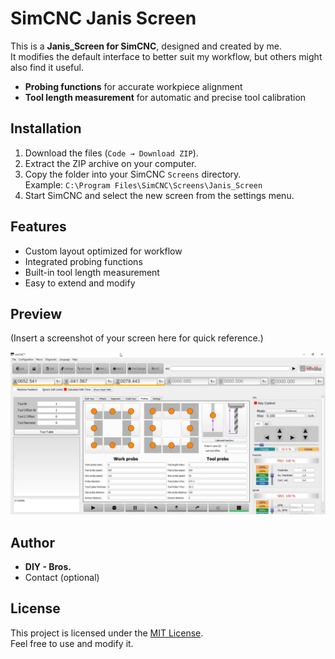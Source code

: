 # SimCNC Janis Screen

This is a **Janis_Screen for SimCNC**, designed and created by me.  
It modifies the default interface to better suit my workflow, but others might also find it useful.

- **Probing functions** for accurate workpiece alignment
- **Tool length measurement** for automatic and precise tool calibration

## Installation
1. Download the files (`Code → Download ZIP`).
2. Extract the ZIP archive on your computer.
3. Copy the folder into your SimCNC `Screens` directory.  
   Example: `C:\Program Files\SimCNC\Screens\Janis_Screen`
4. Start SimCNC and select the new screen from the settings menu.

## Features
- Custom layout optimized for workflow
- Integrated probing functions
- Built-in tool length measurement
- Easy to extend and modify

## Preview
(Insert a screenshot of your screen here for quick reference.)

![Screen Preview](Screenshot_1.PNG)

## Author
- **DIY - Bros.**
- Contact (optional)

## License
This project is licensed under the [MIT License](LICENSE).  
Feel free to use and modify it.
